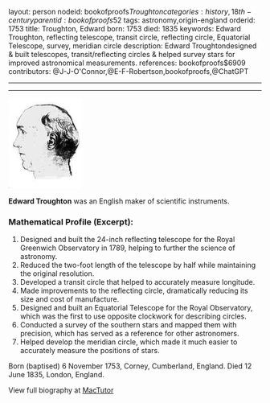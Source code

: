 layout: person
nodeid: bookofproofs$Troughton
categories: history,18th-century
parentid: bookofproofs$52
tags: astronomy,origin-england
orderid: 1753
title: Troughton, Edward
born: 1753
died: 1835
keywords: Edward Troughton, reflecting telescope, transit circle, reflecting circle, Equatorial Telescope, survey, meridian circle
description: Edward Troughtondesigned & built telescopes, transit/reflecting circles & helped survey stars for improved astronomical measurements.
references: bookofproofs$6909
contributors: @J-J-O'Connor,@E-F-Robertson,bookofproofs,@ChatGPT

---



---

![Troughton.jpg](https://github.com/bookofproofs/bookofproofs.github.io/blob/main/_sources/_assets/images/portraits/Troughton.jpg?raw=true)

**Edward Troughton** was an English maker of scientific instruments.

### Mathematical Profile (Excerpt):
1. Designed and built the 24-inch reflecting telescope for the Royal Greenwich Observatory in 1789, helping to further the science of astronomy. 
2. Reduced the two-foot length of the telescope by half while maintaining the original resolution. 
3. Developed a transit circle that helped to accurately measure longitude. 
4. Made improvements to the reflecting circle, dramatically reducing its size and cost of manufacture. 
5. Designed and built an Equatorial Telescope for the Royal Observatory, which was the first to use opposite clockwork for describing circles. 
6. Conducted a survey of the southern stars and mapped them with precision, which has served as a reference for other astronomers. 
7. Helped develop the meridian circle, which made it much easier to accurately measure the positions of stars.

Born (baptised) 6 November 1753, Corney, Cumberland, England. Died 12 June 1835, London, England.

View full biography at [MacTutor](https://mathshistory.st-andrews.ac.uk/Biographies/Troughton/)

